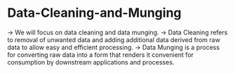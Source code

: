 # Data-Cleaning-and-Munging
-> We will focus on data cleaning and data munging. 
-> Data Cleaning refers to removal of unwanted data and adding additional data derived from raw data to allow easy and efficient processing.
-> Data Munging is a process for converting raw data into a form that renders it convenient for consumption by downstream applications and processes.
